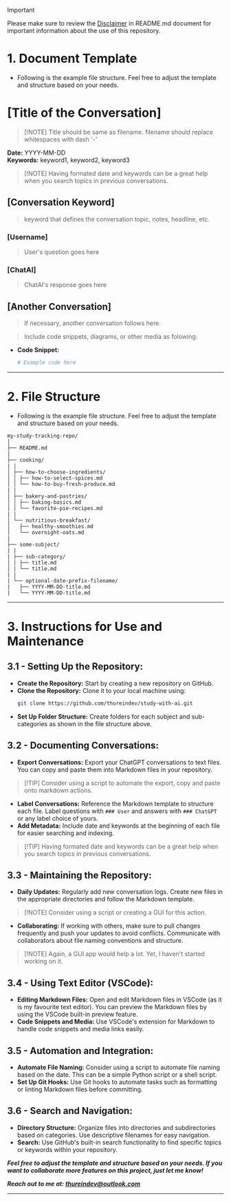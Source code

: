 > [!IMPORTANT]
> Please make sure to review the [Disclaimer](./README.md#disclaimer) in README.md document for important information about the use of this repository.

# 1. **Document Template**

- Following is the example file structure. Feel free to adjust the template and structure based on your needs.

# [Title of the Conversation]
> [!NOTE] Title should be same as filename. filename should replace whitespaces with dash '-'

**Date:** YYYY-MM-DD  
**Keywords:** keyword1, keyword2, keyword3
> [!NOTE] Having formated date and keywords can be a great help when you search topics in previous conversations.

## [Conversation Keyword]
> keyword that defines the conversation topic, notes, headline, etc.

### [Username]
> User's question goes here

### [ChatAI]
> ChatAI's response goes here

## [Another Conversation]
> If necessary, another conversation follows here.

> Include code snippets, diagrams, or other media as folowing: 

- **Code Snippet:**
  ```python
  # Example code here
  ```

---

# 2. **File Structure**

- Following is the example file structure. Feel free to adjust the template and structure based on your needs.

```
my-study-tracking-repo/
│
├── README.md
| 
├── cooking/
| |
│ ├── how-to-choose-ingredients/
│ │ ├── how-to-select-spices.md
│ │ └── how-to-buy-fresh-produce.md
| |
│ ├── bakery-and-pastries/
│ │ ├── baking-basics.md
│ │ └── favorite-pie-recipes.md
| |
│ └── nutritious-breakfast/
│   ├── healthy-smoothies.md
│   └── overnight-oats.md
|
├── some-subject/
| |
| ├── sub-category/
│ | ├── title.md
│ | └── title.md
| |
| └── optional-date-prefix-filename/
|   ├── YYYY-MM-DD-title.md
|   └── YYYY-MM-DD-title.md
```

---

# 3. **Instructions for Use and Maintenance**

## 3.1 - **Setting Up the Repository:**
   - **Create the Repository:** Start by creating a new repository on GitHub.
   - **Clone the Repository:** Clone it to your local machine using:
     ```bash
     git clone https://github.com/thureindev/study-with-ai.git
     ```
   - **Set Up Folder Structure:** Create folders for each subject and sub-categories as shown in the file structure above.

## 3.2 - **Documenting Conversations:**
   - **Export Conversations:** Export your ChatGPT conversations to text files. You can copy and paste them into Markdown files in your repository.
   > [!TIP] Consider using a script to automate the export, copy and paste onto markdown actions.
   - **Label Conversations:** Reference the Markdown template to structure each file. Label questions with `### User` and answers with `### ChatGPT` or any label choice of yours.
   - **Add Metadata:** Include date and keywords at the beginning of each file for easier searching and indexing.
   > [!TIP] Having formated date and keywords can be a great help when you search topics in previous conversations.

## 3.3 - **Maintaining the Repository:**
   - **Daily Updates:** Regularly add new conversation logs. Create new files in the appropriate directories and follow the Markdown template.
   > [!NOTE] Consider using a script or creating a GUI for this action.
   - **Collaborating:** If working with others, make sure to pull changes frequently and push your updates to avoid conflicts. Communicate with collaborators about file naming conventions and structure.
   > [!NOTE] Again, a GUI app would help a lot. Yet, I haven't started working on it. 

## 3.4 - **Using Text Editor (VSCode):**
   - **Editing Markdown Files:** Open and edit Markdown files in VSCode (as it is my favourite text editor). You can preview the Markdown files by using the VSCode built-in preview feature.
   - **Code Snippets and Media:** Use VSCode's extension for Markdown to handle code snippets and media links easily.

## 3.5 - **Automation and Integration:**
   - **Automate File Naming:** Consider using a script to automate file naming based on the date. This can be a simple Python script or a shell script.
   - **Set Up Git Hooks:** Use Git hooks to automate tasks such as formatting or linting Markdown files before committing.

## 3.6 - **Search and Navigation:**
   - **Directory Structure:** Organize files into directories and subdirectories based on categories. Use descriptive filenames for easy navigation.
   - **Search:** Use GitHub's built-in search functionality to find specific topics or keywords within your repository.

***Feel free to adjust the template and structure based on your needs. If you want to collaborate more features on this project, just let me know!***

***Reach out to me at: thureindev@outlook.com***

---